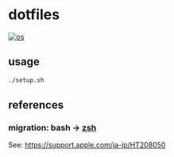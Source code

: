 # dotfiles
[![os](https://img.shields.io/badge/macOS-000.svg?logo=Apple)](https://www.apple.com/jp/macos)  

## usage

```sh
./setup.sh
```

## references

### migration: bash -> [zsh](http://www.strcat.de/zsh/)
See: https://support.apple.com/ja-jp/HT208050
